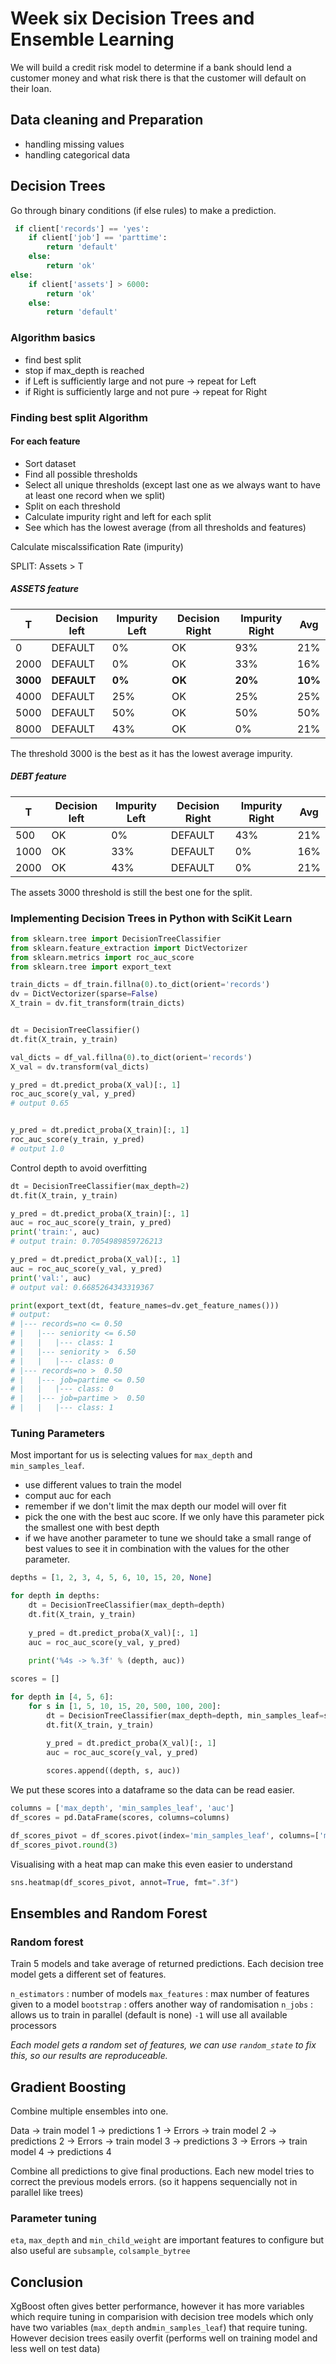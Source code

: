 # Week six Decision Trees and Ensemble Learning

We will build a credit risk model to determine if a bank should lend a customer money and what risk there is that the customer will default on their loan.

## Data cleaning and Preparation

- handling missing values
- handling categorical data

## Decision Trees

Go through binary conditions (if else rules) to make a prediction.

```python
 if client['records'] == 'yes':
    if client['job'] == 'parttime':
        return 'default'
    else:
        return 'ok'
else:
    if client['assets'] > 6000:
        return 'ok'
    else:
        return 'default'
```

### Algorithm basics

- find best split
- stop if max_depth is reached
- if Left is sufficiently large and not pure -> repeat for Left
- if Right is sufficiently large and not pure -> repeat for Right

### Finding best split Algorithm

#### For each feature

- Sort dataset
- Find all possible thresholds
- Select all unique thresholds (except last one as we always want to have at least one record when we split)
- Split on each threshold
- Calculate impurity right and left for each split
- See which has the lowest average (from all thresholds and features)

Calculate miscalssification Rate (impurity)

SPLIT: Assets > T


##### ASSETS feature
|   T      | Decision left | Impurity Left | Decision Right | Impurity Right | Avg     |
|----------|---------------|---------------|----------------|----------------|---------|
|   0      | DEFAULT       |  0%           |  OK            |  93%           | 21%     |
| 2000     | DEFAULT       |  0%           |  OK            |  33%           | 16%     |
| **3000** | **DEFAULT**   |  **0%**       |  **OK**        |  **20%**       | **10%** |
| 4000     | DEFAULT       |  25%          |  OK            |  25%           | 25%     |
| 5000     | DEFAULT       |  50%          |  OK            |  50%           | 50%     |
| 8000     | DEFAULT       |  43%          |  OK            |  0%            | 21%     |

The threshold 3000 is the best as it has the lowest average impurity.

##### DEBT feature
|   T      | Decision left | Impurity Left | Decision Right | Impurity Right | Avg     |
|----------|---------------|---------------|----------------|----------------|---------|
|  500     | OK            |  0%           | DEFAULT        |  43%           | 21%     |
| 1000     | OK            |  33%          | DEFAULT        |  0%            | 16%     |
| 2000     | OK            |  43%          | DEFAULT        |  0%            | 21%     |

The assets 3000 threshold is still the best one for the split.


### Implementing Decision Trees in Python with SciKit Learn

```python
from sklearn.tree import DecisionTreeClassifier
from sklearn.feature_extraction import DictVectorizer
from sklearn.metrics import roc_auc_score
from sklearn.tree import export_text

train_dicts = df_train.fillna(0).to_dict(orient='records')
dv = DictVectorizer(sparse=False)
X_train = dv.fit_transform(train_dicts)


dt = DecisionTreeClassifier()
dt.fit(X_train, y_train)

val_dicts = df_val.fillna(0).to_dict(orient='records')
X_val = dv.transform(val_dicts)

y_pred = dt.predict_proba(X_val)[:, 1]
roc_auc_score(y_val, y_pred)
# output 0.65


y_pred = dt.predict_proba(X_train)[:, 1]
roc_auc_score(y_train, y_pred)
# output 1.0

```

Control depth to avoid overfitting

```python
dt = DecisionTreeClassifier(max_depth=2)
dt.fit(X_train, y_train)

y_pred = dt.predict_proba(X_train)[:, 1]
auc = roc_auc_score(y_train, y_pred)
print('train:', auc)
# output train: 0.7054989859726213

y_pred = dt.predict_proba(X_val)[:, 1]
auc = roc_auc_score(y_val, y_pred)
print('val:', auc)
# output val: 0.6685264343319367
```

```python
print(export_text(dt, feature_names=dv.get_feature_names()))
# output:
# |--- records=no <= 0.50
# |   |--- seniority <= 6.50
# |   |   |--- class: 1
# |   |--- seniority >  6.50
# |   |   |--- class: 0
# |--- records=no >  0.50
# |   |--- job=partime <= 0.50
# |   |   |--- class: 0
# |   |--- job=partime >  0.50
# |   |   |--- class: 1
```

### Tuning Parameters

Most important for us is selecting values for `max_depth` and `min_samples_leaf`.

- use different values to train the model
- comput auc for each
- remember if we don't limit the max depth our model will over fit
- pick the one with the best auc score. If we only have this parameter pick the smallest one with best depth
- if we have another parameter to tune we should take a small range of best values to see it in combination with the values for the other parameter.

```python
depths = [1, 2, 3, 4, 5, 6, 10, 15, 20, None]

for depth in depths: 
    dt = DecisionTreeClassifier(max_depth=depth)
    dt.fit(X_train, y_train)
    
    y_pred = dt.predict_proba(X_val)[:, 1]
    auc = roc_auc_score(y_val, y_pred)
    
    print('%4s -> %.3f' % (depth, auc))
```

```python
scores = []

for depth in [4, 5, 6]:
    for s in [1, 5, 10, 15, 20, 500, 100, 200]:
        dt = DecisionTreeClassifier(max_depth=depth, min_samples_leaf=s)
        dt.fit(X_train, y_train)

        y_pred = dt.predict_proba(X_val)[:, 1]
        auc = roc_auc_score(y_val, y_pred)
        
        scores.append((depth, s, auc))
```

We put these scores into a dataframe so the data can be read easier.

```python
columns = ['max_depth', 'min_samples_leaf', 'auc']
df_scores = pd.DataFrame(scores, columns=columns)

df_scores_pivot = df_scores.pivot(index='min_samples_leaf', columns=['max_depth'], values=['auc'])
df_scores_pivot.round(3)
```

Visualising with a heat map can make this even easier to understand

```python
sns.heatmap(df_scores_pivot, annot=True, fmt=".3f")
```

## Ensembles and Random Forest

### Random forest

Train 5 models and take average of returned predictions. Each decision tree model gets a different set of features.

`n_estimators` : number of models
`max_features` : max number of features given to a model
`bootstrap` : offers another way of randomisation
`n_jobs` : allows us to train in parallel (default is none) `-1` will use all available processors


*Each model gets a random set of features, we can use `random_state` to fix this, so our results are reproduceable.*

## Gradient Boosting

Combine multiple ensembles into one.


Data -> train model 1 -> predictions 1 ->
Errors ->  train model 2 -> predictions 2 ->
Errors ->  train model 3 -> predictions 3 ->
Errors ->  train model 4 -> predictions 4

Combine all predictions to give final productions.
Each new model tries to correct the previous models errors. (so it happens sequencially not in parallel like trees)


### Parameter tuning

`eta`, `max_depth` and `min_child_weight` are important features to configure but also useful are `subsample`, `colsample_bytree`


## Conclusion

XgBoost often gives better performance, however it has more variables which require tuning in comparision with decision tree models which only have two variables (`max_depth` and`min_samples_leaf`) that require tuning. However decision trees easily overfit (performs well on training model and less well on test data)